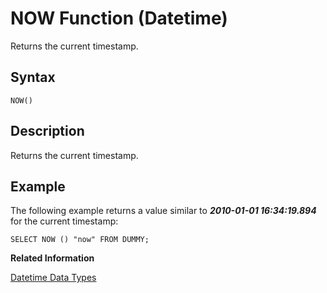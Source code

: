 <!-- loio20e5db42751910148cebadec507448b5 -->

# NOW Function \(Datetime\)

Returns the current timestamp.



<a name="loio20e5db42751910148cebadec507448b5__sql_function_now_1sql_function_now_syntax"/>

## Syntax

```
NOW()
```



<a name="loio20e5db42751910148cebadec507448b5__sql_function_now_1sql_function_now_description"/>

## Description

Returns the current timestamp.



<a name="loio20e5db42751910148cebadec507448b5__sql_function_now_1sql_function_now_examples"/>

## Example

The following example returns a value similar to ***2010-01-01 16:34:19.894*** for the current timestamp:

```
SELECT NOW () "now" FROM DUMMY;
```

**Related Information**  


[Datetime Data Types](../datetime-data-types-3f81ccc.md "Datetime data types are used to store date and time information.")

